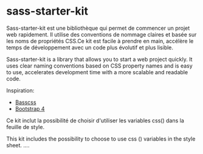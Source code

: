 # sass-starter-kit

Sass-starter-kit est une bibliothèque qui permet de commencer un projet web rapidement. Il utilise des conventions de nommage claires et basée sur les noms de propriétés CSS.Ce kit est facile à prendre en main, accélère le temps de développement avec un code plus évolutif et plus lisible.

Sass-starter-kit is a library that allows you to start a web project quickly. It uses clear naming conventions based on CSS property names and is easy to use, accelerates development time with a more scalable and readable code.

Inspiration:
* [Basscss](http://basscss.com)
* [Bootstrap 4](http://getbootstrap.com)

Ce kit inclut la possibilité de choisir d'utiliser les variables css() dans la feuille de style.

This kit includes the possibility to choose to use css () variables in the style sheet.
....
